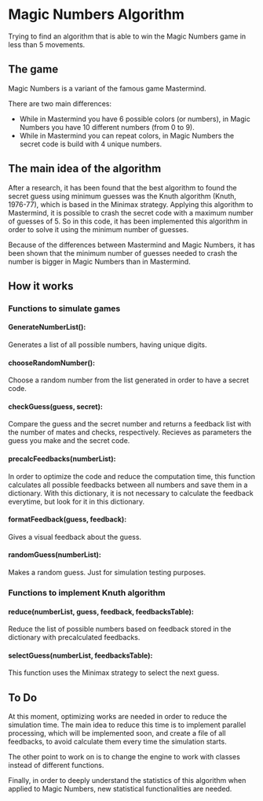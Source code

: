 # Magic Numbers Algorithm
Trying to find an algorithm that is able to win the Magic Numbers game in less than 5 movements.

## The game
Magic Numbers is a variant of the famous game Mastermind.

There are two main differences:
- While in Mastermind you have 6 possible colors (or numbers), in Magic Numbers you have 10 different numbers (from 0 to 9).
- While in Mastermind you can repeat colors, in Magic Numbers the secret code is build with 4 unique numbers.

## The main idea of the algorithm
After a research, it has been found that the best algorithm to found the secret guess using minimum guesses was the Knuth algorithm (Knuth, 1976-77), which is based in the Minimax strategy. Applying this algorithm to Mastermind, it is possible to crash the secret code with a maximum number of guesses of 5. So in this code, it has been implemented this algorithm in order to solve it using the minimum number of guesses.

Because of the differences between Mastermind and Magic Numbers, it has been shown that the minimum number of guesses needed to crash the number is bigger in Magic Numbers than in Mastermind.

## How it works

### Functions to simulate games

#### GenerateNumberList():
Generates a list of all possible numbers, having unique digits.

#### chooseRandomNumber():
Choose a random number from the list generated in order to have a secret code.

#### checkGuess(guess, secret):
Compare the guess and the secret number and returns a feedback list with the number of mates and checks, respectively.
Recieves as parameters the guess you make and the secret code.

#### precalcFeedbacks(numberList):
In order to optimize the code and reduce the computation time, this function calculates all possible feedbacks between all numbers and save them in a dictionary. With this dictionary, it is not necessary to calculate the feedback everytime, but look for it in this dictionary.

#### formatFeedback(guess, feedback):
Gives a visual feedback about the guess.

#### randomGuess(numberList):
Makes a random guess. Just for simulation testing purposes.

### Functions to implement Knuth algorithm

#### reduce(numberList, guess, feedback, feedbacksTable):
Reduce the list of possible numbers based on feedback stored in the dictionary with precalculated feedbacks.

#### selectGuess(numberList, feedbacksTable):
This function uses the Minimax strategy to select the next guess. 

## To Do
At this moment, optimizing works are needed in order to reduce the simulation time. The main idea to reduce this time is to implement parallel processing, which will be implemented soon, and create a file of all feedbacks, to avoid calculate them every time the simulation starts.

The other point to work on is to change the engine to work with classes instead of different functions.

Finally, in order to deeply understand the statistics of this algorithm when applied to Magic Numbers, new statistical functionalities are needed.